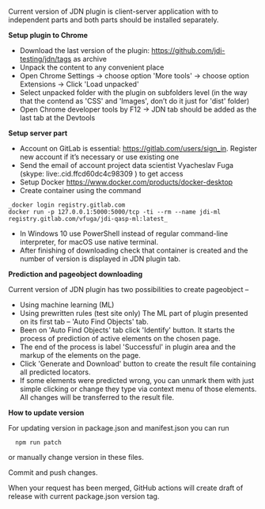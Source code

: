 Current version of JDN plugin is client-server application with to independent parts and both parts should be installed separately.

**Setup plugin to Chrome**
* Download the last version of the plugin: https://github.com/jdi-testing/jdn/tags as archive
* Unpack the content to any convenient place
* Open Chrome Settings -> choose option 'More tools' -> choose option Extensions -> Click 'Load unpacked'
* Select unpacked folder with the plugin on subfolders level (in the way that the contend as 'CSS' and 'Images', don’t do it just for 'dist' folder)
* Open Chrome developer tools by F12 -> JDN tab should be added as the last tab at the Devtools

**Setup server part**
* Account on GitLab is essential: https://gitlab.com/users/sign_in. Register new account if it’s necessary or use existing one
* Send the email of account project data scientist Vyacheslav Fuga (skype: live:.cid.ffcd60dc4c98309 ) to get access
* Setup Docker https://www.docker.com/products/docker-desktop
* Create container using the command 
```
_docker login registry.gitlab.com
docker run -p 127.0.0.1:5000:5000/tcp -ti --rm --name jdi-ml registry.gitlab.com/vfuga/jdi-qasp-ml:latest_
```
* In Windows 10 use PowerShell instead of regular command-line interpreter, for macOS use native terminal.
* After finishing of downloading check that container is created and the number of version is displayed in JDN plugin tab.

**Prediction and pageobject downloading**

Current version of JDN plugin has two possibilities to create pageobject – 
* Using machine learning (ML)
* Using prewritten rules (test site only)
The ML part of plugin presented on its first tab – 'Auto Find Objects' tab.
* Been on 'Auto Find Objects' tab click 'Identify' button. It starts the process of prediction of active elements on the chosen page.
* The end of the process is label 'Successful' in plugin area and the markup of the elements on the page.
* Click 'Generate and Download' button to create the result file containing all predicted locators.
* If some elements were predicted wrong, you can unmark them with just simple clicking or change they type via context menu of those elements. All changes will be transferred to the result file.

**How to update version**

For updating version in package.json and manifest.json you can run 
```
  npm run patch
```
or manually change version in these files.

Commit and push changes.

When your request has been merged, GitHub actions will create draft of release with current package.json version tag.
